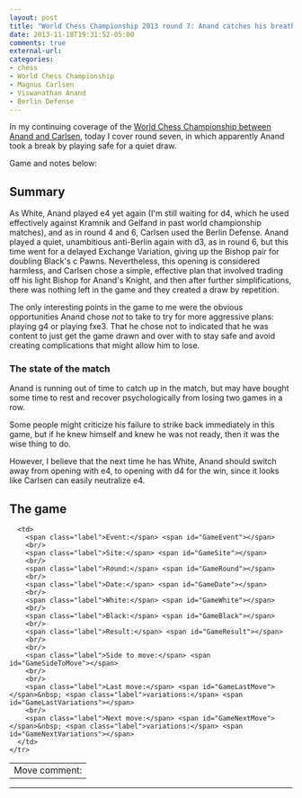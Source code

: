 ```yaml
---
layout: post
title: "World Chess Championship 2013 round 7: Anand catches his breath with a quiet game"
date: 2013-11-18T19:31:52-05:00
comments: true
external-url: 
categories: 
- chess
- World Chess Championship
- Magnus Carlsen
- Viswanathan Anand
- Berlin Defense
---
```

In my continuing coverage of the [World Chess Championship between Anand and Carlsen](http://chennai2013.fide.com/), today I cover round seven, in which apparently Anand took a break by playing safe for a quiet draw.

Game and notes below:

<!--more-->

## Summary

As White, Anand played e4 yet again (I'm still waiting for d4, which he used effectively against Kramnik and Gelfand in past world championship matches), and as in round 4 and 6, Carlsen used the Berlin Defense. Anand played a quiet, unambitious anti-Berlin again with d3, as in round 6, but this time went for a delayed Exchange Variation, giving up the Bishop pair for doubling Black's c Pawns. Nevertheless, this opening is considered harmless, and Carlsen chose a simple, effective plan that involved trading off his light Bishop for Anand's Knight, and then after further simplifications, there was nothing left in the game and they created a draw by repetition.

The only interesting points in the game to me were the obvious opportunities Anand chose *not* to take to try for more aggressive plans: playing g4 or playing fxe3. That he chose not to indicated that he was content to just get the game drawn and over with to stay safe and avoid creating complications that might allow him to lose.

### The state of the match

Anand is running out of time to catch up in the match, but may have bought some time to rest and recover psychologically from losing two games in a row.

Some people might criticize his failure to strike back immediately in this game, but if he knew himself and knew he was not ready, then it was the wise thing to do.

However, I believe that the next time he has White, Anand should switch away from opening with e4, to opening with d4 for the win, since it looks like Carlsen can easily neutralize e4.

## The game

<link href="/chess/pgn4web/template.css" type="text/css" rel="stylesheet"></link>

<style type="text/css">
  #GameLastComment {
    font-style: italic
  }
</style>

<script src="/chess/pgn4web/pgn4web.js" type="text/javascript"></script>

<script type="text/javascript">
    "use strict";

    SetPgnUrl("/chess/anand-carlsen.pgn");
    SetImagePath("/chess/pgn4web/images");
    SetHighlightOption(true);
    SetCommentsIntoMoveText(true);
    SetCommentsOnSeparateLines(true);
    SetInitialGame(7);
    SetShortcutKeysEnabled(true);
</script>

<table>
    <tr valign="top">
      <td>
        <div id="GameBoard"></div>
        <div id="GameButtons"></div>
        <span class="label">Move comment:</span><br><span id="GameLastComment"></span>
      </td>

      <td>
        <span class="label">Event:</span> <span id="GameEvent"></span>
        <br/>
        <span class="label">Site:</span> <span id="GameSite"></span>
        <br/>
        <span class="label">Round:</span> <span id="GameRound"></span>
        <br/>
        <span class="label">Date:</span> <span id="GameDate"></span>
        <br/>
        <span class="label">White:</span> <span id="GameWhite"></span>
        <br/>
        <span class="label">Black:</span> <span id="GameBlack"></span>
        <br/>
        <span class="label">Result:</span> <span id="GameResult"></span>
        <br/>
        <br/>
        <span class="label">Side to move:</span> <span id="GameSideToMove"></span>
        <br/>
        <br/>
        <span class="label">Last move:</span> <span id="GameLastMove"></span>&nbsp; <span class="label">variations:</span> <span id="GameLastVariations"></span>
        <br/>
        <span class="label">Next move:</span> <span id="GameNextMove"></span>&nbsp; <span class="label">variations:</span> <span id="GameNextVariations"></span>
      </td>
    </tr>
</table>

<hr/>

<div id="GameText"></div>
